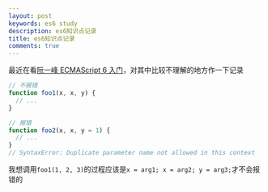 ```yaml
---
layout: post
keywords: es6 study
description: es6知识点记录
title: es6知识点记录
comments: true
---
```


最近在看[阮一峰 ECMAScript 6 入门](http://es6.ruanyifeng.com/#README)，对其中比较不理解的地方作一下记录

```javascript
// 不报错
function foo1(x, x, y) {
  // ...
}

// 报错
function foo2(x, x, y = 1) {
  // ...
}
// SyntaxError: Duplicate parameter name not allowed in this context
```

我想调用```foo1(1, 2, 3)```的过程应该是```x = arg1; x = arg2; y = arg3;```才不会报错的

